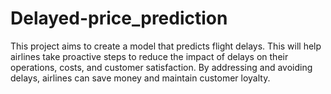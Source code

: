 # Delayed-price_prediction
This project aims to create a model that predicts flight delays. This will help airlines take proactive steps to reduce the impact of delays on their operations, costs, and customer satisfaction. By addressing and avoiding delays, airlines can save money and maintain customer loyalty.
